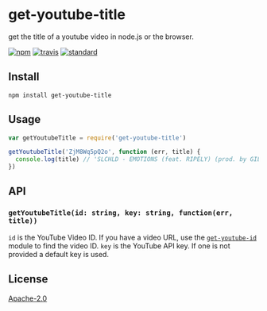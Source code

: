 # get-youtube-title

get the title of a youtube video in node.js or the browser.

[![npm][npm-image]][npm-url]
[![travis][travis-image]][travis-url]
[![standard][standard-image]][standard-url]

[npm-image]: https://img.shields.io/npm/v/get-youtube-title.svg?style=flat-square
[npm-url]: https://www.npmjs.com/package/get-youtube-title
[travis-image]: https://img.shields.io/travis/goto-bus-stop/get-youtube-title.svg?style=flat-square
[travis-url]: https://travis-ci.org/goto-bus-stop/get-youtube-title
[standard-image]: https://img.shields.io/badge/code%20style-standard-brightgreen.svg?style=flat-square
[standard-url]: http://npm.im/standard

## Install

```
npm install get-youtube-title
```

## Usage

```js
var getYoutubeTitle = require('get-youtube-title')

getYoutubeTitle('ZjM8Wq5pQ2o', function (err, title) {
  console.log(title) // 'SLCHLD - EMOTIONS (feat. RIPELY) (prod. by GILLA)'
})
```

## API

### `getYoutubeTitle(id: string, key: string, function(err, title))`

`id` is the YouTube Video ID. If you have a video URL, use the [`get-youtube-id`](https://www.npmjs.com/package/get-youtube-id) module to find the video ID.
`key` is the YouTube API key. If one is not provided a default key is used.

## License

[Apache-2.0](LICENSE.md)
